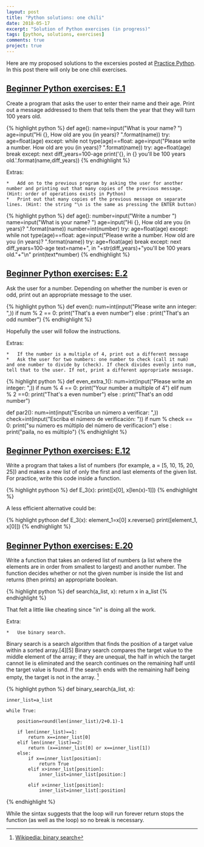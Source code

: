 ```yaml
---
layout: post
title: "Python solutions: one chili"
date: 2018-05-17
excerpt: "Solution of Python exercises (in progress)"
tags: [python, solutions, exercises]
comments: true
project: true
---
```


Here are my proposed solutions to the excersies posted at [Practice Python](http://www.practicepython.org). In this post there will only be one chili exercises. 

##  [Beginner Python exercises: E.1](http://www.practicepython.org/exercise/2014/01/29/01-character-input.html)

Create a program that asks the user to enter their name and their age. Print out a message addressed to them that tells them the year that they will turn 100 years old.

{% highlight python %} 
def age():
    name=input("What is your name? ")
    age=input("Hi {}, How old are you (in years)? ".format(name))
    try:
        age=float(age)
    except:
        while not type(age)==float:
            age=input("Please write a number. How old are you (in years)? ".format(name))
            try:
                age=float(age)
                break
            except:
                next
    diff_years=100-age
    print('{}, in {} you\'ll be 100 years old.'.format(name,diff_years))
{% endhighlight %}

Extras:

	*	Add on to the previous program by asking the user for another number and printing out that many copies of the previous message. (Hint: order of operations exists in Python)
    *	Print out that many copies of the previous message on separate lines. (Hint: the string "\n is the same as pressing the ENTER button)

{% highlight python %} 
def age():
    number=input("Write a number ")
    name=input("What is your name? ")
    age=input("Hi {}, How old are you (in years)? ".format(name))
    number=int(number)
    try:
        age=float(age)
    except:
        while not type(age)==float:
            age=input("Please write a number. How old are you (in years)? ".format(name))
            try:
                age=float(age)
                break
            except:
                next
    diff_years=100-age
    text=name+", in "+str(diff_years)+"you\'ll be 100 years old."+"\n"
    print(text*number)
{% endhighlight %}

##  [Beginner Python exercises: E.2](https://www.practicepython.org/exercise/2014/02/05/02-odd-or-even.html)

Ask the user for a number. Depending on whether the number is even or odd, print out an appropriate message to the user.

{% highlight python %}
def even():
    num=int(input("Please write ann integer: ",))
    if num % 2 == 0:
        print("That's a even number")
    else :
        print("That's an odd number")
{% endhighlight %}

Hopefully the user will follow the instructions.

Extras:

	*	If the number is a multiple of 4, print out a different message
	*	Ask the user for two numbers: one number to check (call it num) and one number to divide by (check). If check divides evenly into num, tell that to the user. If not, print a different appropriate message.
	
{% highlight python %}
def even_extra_1():
    num=int(input("Please write an integer: ",))
    if num % 4 == 0:
        print("Your number a multiple of 4")
    elif num % 2 ==0:
        print("That's a even number")
    else :
        print("That's an odd number")

def par2():
    num=int(input("Escriba un número a verificar: ",))
    check=int(input("Escriba el número de verificación: "))
    if num % check == 0:
        print("su número es múltiplo del número de verificacion")
    else :
        print("paila, no es múltiplo")
{% endhighlight %}

##  [Beginner Python exercises: E.12](https://www.practicepython.org/exercise/2014/04/25/12-list-ends.html)

Write a program that takes a list of numbers (for example, a = [5, 10, 15, 20, 25]) and makes a new list of only the first and last elements of the given list. For practice, write this code inside a function.

{% highlight pythoon %}
def E_3(x):
    print([x[0], x[len(x)-1]])
{% endhighlight %}

A less efficient alternative could be:

{% highlight pythoon 
def E_3(x):
    element_1=x[0]
    x.reverse()
    print([element_1, x[0]])
{% endhighlight %}

##  [Beginner Python exercises: E.20](https://www.practicepython.org/exercise/2014/11/11/20-element-search.html)

Write a function that takes an ordered list of numbers (a list where the elements are in order from smallest to largest) and another number. The function decides whether or not the given number is inside the list and returns (then prints) an appropriate boolean.

{% highlight python %}
def search(a_list, x):
    return x in a_list
{% endhighlight %}

That felt a little like cheating since "in" is doing all the work.

Extra:

	*	Use binary search.

Binary search is a search algorithm that finds the position of a target value within a sorted array.[4][5] Binary search compares the target value to the middle element of the array; if they are unequal, the half in which the target cannot lie is eliminated and the search continues on the remaining half until the target value is found. If the search ends with the remaining half being empty, the target is not in the array. [^1]

{% highlight python %}
def binary_search(a_list, x):
    
    inner_list=a_list
    
    while True:
    
        position=round(len(inner_list)/2+0.1)-1
    
        if len(inner_list)==1:
            return x==inner_list[0]
        elif len(inner_list)==2:
            return (x==inner_list[0] or x==inner_list[1])
        else:
            if x==inner_list[position]:
                return True
            elif x>inner_list[position]:
                inner_list=inner_list[position:]
        
            elif x<inner_list[position]:
                inner_list=inner_list[:position]
{% endhighlight %}

While the sintax suggests that the loop will run forever return stops the function (as well as the loop) so no break is necessary.

[^1]: [Wikipedia: binary search](https://en.wikipedia.org/wiki/Binary_search_algorithm)


